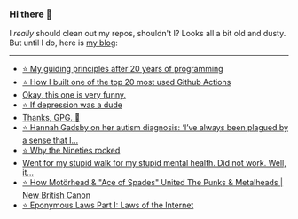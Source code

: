 ### Hi there 👋

I _really_ should clean out my repos, shouldn't I? Looks all a bit old and dusty. But until I do, here is [my blog](https://lostfocus.de/):

--- 

<!-- POST-LIST:START -->
- [⭐️ My guiding principles after 20 years of programming](https://lostfocus.de/2022/03/22/230431/)
- [⭐️ How I built one of the top 20 most used Github Actions](https://lostfocus.de/2022/03/22/230430/)
- [Okay, this one is very funny.](https://lostfocus.de/2022/03/21/230424/)
- [⭐️ If depression was a dude](https://lostfocus.de/2022/03/21/230421/)
- [Thanks, GPG. 🥹](https://lostfocus.de/2022/03/21/230427/)
- [⭐️ Hannah Gadsby on her autism diagnosis: ‘I’ve always been plagued by a sense that I…](https://lostfocus.de/2022/03/20/230419/)
- [⭐️ Why the Nineties rocked](https://lostfocus.de/2022/03/20/230417/)
- [Went for my stupid walk for my stupid mental health. Did not work. Well, it…](https://lostfocus.de/2022/03/19/230415/)
- [⭐️ How Motörhead &amp; &quot;Ace of Spades&quot; United The Punks &amp; Metalheads | New British Canon](https://lostfocus.de/2022/03/19/230413/)
- [⭐️ Eponymous Laws Part I: Laws of the Internet](https://lostfocus.de/2022/03/17/230412/)
<!-- POST-LIST:END -->

<!--
**lostfocus/lostfocus** is a ✨ _special_ ✨ repository because its `README.md` (this file) appears on your GitHub profile.

Here are some ideas to get you started:

- 🔭 I’m currently working on ...
- 🌱 I’m currently learning ...
- 👯 I’m looking to collaborate on ...
- 🤔 I’m looking for help with ...
- 💬 Ask me about ...
- 📫 How to reach me: ...
- 😄 Pronouns: ...
- ⚡ Fun fact: ...
-->
